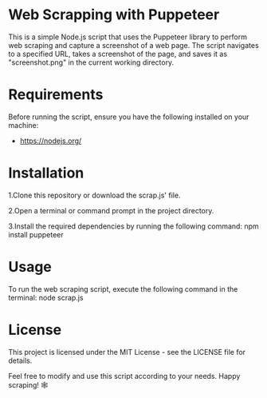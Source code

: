# Web Scrapping with Puppeteer

 This is a simple Node.js script that uses the Puppeteer library to perform web scraping and capture a screenshot of a web page. The script navigates to a specified URL, takes a screenshot of the page, and saves it as "screenshot.png" in the current working directory.

# Requirements

Before running the script, ensure you have the following installed on your machine:

- https://nodejs.org/

# Installation

1.Clone this repository or download the scrap.js' file.

2.Open a terminal or command prompt in the project directory.

3.Install the required dependencies by running the following command:
    npm install puppeteer

# Usage

To run the web scraping script, execute the following command in the terminal:
 node scrap.js

# License

This project is licensed under the MIT License - see the LICENSE file for details.

Feel free to modify and use this script according to your needs. Happy scraping! 🕸️



